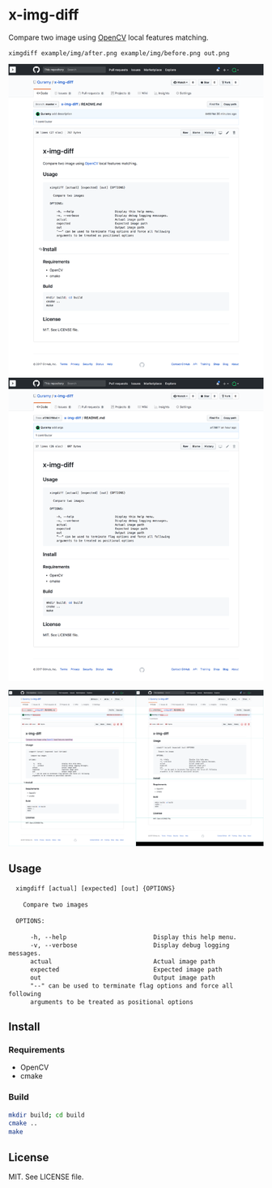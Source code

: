 # x-img-diff
Compare two image using [OpenCV](https://docs.opencv.org/3.3.0/) local features matching.

```
ximgdiff example/img/after.png example/img/before.png out.png
```
![](example/img/after.png)
![](example/img/before.png)

![](example/img/out.png)

## Usage

```text
  ximgdiff [actual] [expected] [out] {OPTIONS}

    Compare two images

  OPTIONS:

      -h, --help                        Display this help menu.
      -v, --verbose                     Display debug logging messages.
      actual                            Actual image path
      expected                          Expected image path
      out                               Output image path
      "--" can be used to terminate flag options and force all following
      arguments to be treated as positional options
```

## Install
### Requirements

- OpenCV
- cmake

### Build

```sh
mkdir build; cd build
cmake ..
make
```

## License
MIT. See LICENSE file.
